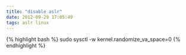 ```yaml
---
title: "disable aslr"
date: 2012-09-29 17:05:49
tags: aslr linux
---
```


<p>
{% highlight bash %}
sudo sysctl -w kernel.randomize_va_space=0
{% endhighlight %}
</p>
